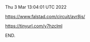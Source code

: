Thu  3 Mar 13:04:01 UTC 2022

  https://www.falstad.com/circuit/avr8js/
  
  https://tinyurl.com/y7hzclml

END.

